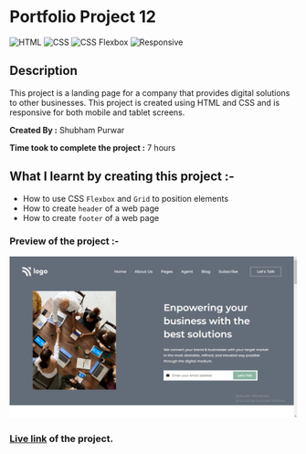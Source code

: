 # Portfolio Project 12

![HTML](https://img.shields.io/badge/-HTML-red)
![CSS](https://img.shields.io/badge/-CSS-brightgreen)
![CSS Flexbox](https://img.shields.io/badge/CSS%20Flexbox-blue)
![Responsive](https://img.shields.io/badge/-Responsive-blueviolet)

## Description

This project is a landing page for a company that provides digital solutions to other businesses. This project is created using HTML and CSS and is responsive for both mobile and tablet screens.

**Created By :** Shubham Purwar

**Time took to complete the project :** 7 hours

## What I learnt by creating this project :-

- How to use CSS `Flexbox` and `Grid` to position elements
- How to create `header` of a web page
- How to create `footer` of a web page

### Preview of the project :-

![preview](<./previews/Screenshot%20(130).png>)

### [Live link](https://portfolio-project-12.vercel.app/) of the project.
